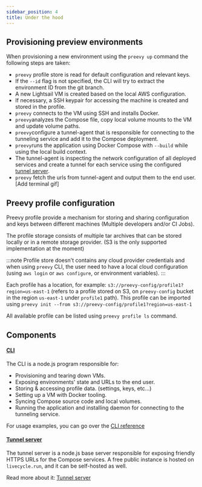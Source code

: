 ```yaml
---
sidebar_position: 4
title: Under the hood
---
```

## Provisioning preview environments

When provisioning a new environment using the `preevy up` command the following steps are taken:
- `preevy` profile store is read for default configuration and relevant keys.
- If the `--id` flag is not specified, the CLI will try to extract the environment ID from the git branch.
- A new Lightsail VM is created based on the local AWS configuration.
- If necessary, a SSH keypair for accessing the machine is created and stored in the profile.
- `preevy` connects to the VM using SSH and installs Docker.
- `preevy`analyzes the Compose file, copy local volume mounts to the VM and update volume paths.
- `preevy`configure a tunnel-agent that is responsible for connecting to the tunneling service and add it to the Compose deployment.
- `preevy`runs the application using Docker Compose with `--build` while using the local build context.
- The tunnel-agent is inspecting the network configuration of all deployed services and create a tunnel for each service using the configured [tunnel server](/tunnel-server/overview.md).
- `preevy` fetch the urls from tunnel-agent and output them to the end user.
[Add terminal gif]

## Preevy profile configuration

Preevy profile provide a mechanism for storing and sharing configuration and keys between different machines (Multiple developers and/or CI Jobs).

The profile storage consists of multiple tar archives that can be stored locally or in a remote storage provider. (S3 is the only supported implementation at the moment)

:::note
Profile store doesn't contains any cloud provider credentials and when using `preevy` CLI, the user need to have a local cloud
configuration (using `aws login` or `aws configure`, or environment variables).
:::

Each profile has a location, for example: `s3://preevy-config/profile1?region=us-east-1` (refers to a profile stored on S3, on `preevy-config` bucket in the region `us-east-1` under `profile1` path).
This profile can be imported using `preevy init --from s3://preevy-config/profile1?region=us-east-1`

All available profile can be listed using `preevy profile ls` command.

## Components

#### [CLI](packages/cli)

The CLI is a node.js program responsible for:

- Provisioning and tearing down VMs.
- Exposing environments' state and URLs to the end user.
- Storing & accessing profile data. (settings, keys, etc...)
- Setting up a VM with Docker tooling.
- Syncing Compose source code and local volumes.
- Running the application and installing daemon for connecting to the tunneling service.

For usage examples, you can go over the [CLI reference](/cli-reference.md)

#### [Tunnel server](packages/tunnel-server)

The tunnel server is a node.js base server responsible for exposing friendly HTTPS URLs for the Compose services.
A free public instance is hosted on `livecycle.run`, and it can be self-hosted as well.

Read more about it: [Tunnel server](/tunnel-server/overview.md)